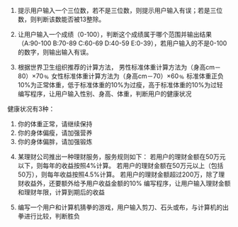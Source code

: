 1. 提示用户输入一个三位数，若不是三位数，则提示用户输入有误；若是三位数，则判断该数能否被13整除。

2. 让用户输入一个成绩（0-100），判断这个成绩属于哪个范围并输出结果（A:90-100  B:70-89  C:60-69  D:40-59  E:0-39），若用户输入的不是0-100的数字，则输出输入有误。

3. 根据世界卫生组织推荐的计算方法，
男性标准体重计算方法为（身高cm－80）×70﹪
女性标准体重计算方法为（身高cm－70）×60﹪
标准体重正负10%为正常体重，低于标准体重的10%为过瘦，高于标准体重的10%为过轻
编写程序，让用户输入性别、身高、体重，判断用户的健康状况

健康状况有3种：

1) 你的体重正常，请继续保持
2) 你的身体偏瘦，请加强营养
3) 你的身体偏胖，请加强锻炼

4. 某理财公司推出一种理财服务，服务规则如下：
若用户的理财金额在50万元以下，则每年的收益按照4%计算。
若用户的理财金额在50万元以上（包括50万），则每年收益按照4.5%计算。
若用户的理财金额超过200万，除了理财收益外，还要额外给予用户收益金额的10%
编写程序，让用户输入理财金额和理财年限，计算到期后的收益

5. 编写一个用户和计算机猜拳的游戏，用户输入剪刀、石头或布，与计算机的出拳进行比较，判断胜负
